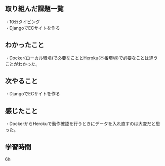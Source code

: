 ## 取り組んだ課題一覧
・10分タイピング
<br>・DjangoでECサイトを作る

## わかったこと
・Docker(ローカル環境)で必要なこととHeroku(本番環境)で必要なことは違うことがわかった。
## 次やること
・DjangoでECサイトを作る

## 感じたこと
・DockerからHerokuで動作確認を行うときにデータを入れ直すのは大変だと思った。
## 学習時間
6h
